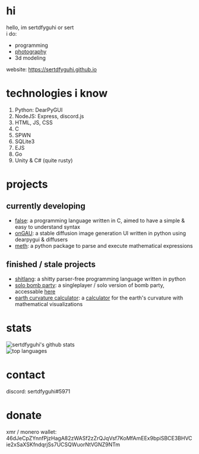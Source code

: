 # hi
hello, im sertdfyguhi or sert  
i do:
- programming
- [photography](https://sertdfyguhi.github.io/photography.html)  
- 3d modeling

website: https://sertdfyguhi.github.io

# technologies i know
1. Python: DearPyGUI
2. NodeJS: Express, discord.js
3. HTML, JS, CSS
4. C
5. SPWN
6. SQLite3
7. EJS
8. Go
9. Unity & C# (quite rusty)

# projects
## currently developing
- [false](https://github.com/sertdfyguhi/false): a programming language written in C, aimed to have a simple & easy to understand syntax
- [onGAU](https://github.com/sertdfyguhi/onGAU): a stable diffusion image generation UI written in python using dearpygui & diffusers
- [meth](https://github.com/sertdfyguhi/meth): a python package to parse and execute mathematical expressions

## finished / stale projects
- [shitlang](https://github.com/sertdfyguhi/shitlang): a shitty parser-free programming language written in python
- [solo bomb party](https://sertdfyguhi.github.io/solo-bomb-party): a singleplayer / solo version of bomb party, accessable [here](https://sertdfyguhi.github.io/solo-bomb-party)
- [earth curvature calculator](https://github.com/sertdfyguhi/earth-curvature): a [calculator](https://sertdfyguhi.github.io/earth-curvature) for the earth's curvature with mathematical visualizations
<!-- - [spck](https://github.com/sertdfyguhi/spck-server): an old, unfinished package manager for [SPWN](https://github.com/Spu7Nix/SPWN-language) -->

# stats
![sertdfyguhi's github stats](https://github-readme-stats.vercel.app/api?username=sertdfyguhi&show_icons=true&theme=rose_pine)  
![top languages](https://github-readme-stats.vercel.app/api/top-langs?username=sertdfyguhi&layout=compact&theme=rose_pine&card_width=467)  

# contact
discord: sertdfyguhi#5971

# donate
xmr / monero wallet: 46dJeCpZYnnfPjzHagA82zWASf2zZrQJqVsf7KoMfAmEEx9bpiSBCE3BHVCie2xSaXSKfndqrjSs7UCSQWuorNtVGNZ9NTm
